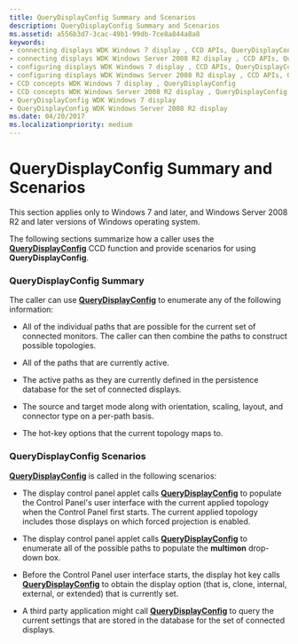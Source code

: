```yaml
---
title: QueryDisplayConfig Summary and Scenarios
description: QueryDisplayConfig Summary and Scenarios
ms.assetid: a556b3d7-3cac-49b1-99db-7ce8a844a8a8
keywords:
- connecting displays WDK Windows 7 display , CCD APIs, QueryDisplayConfig
- connecting displays WDK Windows Server 2008 R2 display , CCD APIs, QueryDisplayConfig
- configuring displays WDK Windows 7 display , CCD APIs, QueryDisplayConfig
- configuring displays WDK Windows Server 2008 R2 display , CCD APIs, QueryDisplayConfig
- CCD concepts WDK Windows 7 display , QueryDisplayConfig
- CCD concepts WDK Windows Server 2008 R2 display , QueryDisplayConfig
- QueryDisplayConfig WDK Windows 7 display
- QueryDisplayConfig WDK Windows Server 2008 R2 display
ms.date: 04/20/2017
ms.localizationpriority: medium
---
```


# QueryDisplayConfig Summary and Scenarios


This section applies only to Windows 7 and later, and Windows Server 2008 R2 and later versions of Windows operating system.

The following sections summarize how a caller uses the [**QueryDisplayConfig**](/windows/desktop/api/winuser/nf-winuser-querydisplayconfig) CCD function and provide scenarios for using **QueryDisplayConfig**.

### <span id="querydisplayconfig_summary"></span><span id="QUERYDISPLAYCONFIG_SUMMARY"></span>QueryDisplayConfig Summary

The caller can use [**QueryDisplayConfig**](/windows/desktop/api/winuser/nf-winuser-querydisplayconfig) to enumerate any of the following information:

-   All of the individual paths that are possible for the current set of connected monitors. The caller can then combine the paths to construct possible topologies.

-   All of the paths that are currently active.

-   The active paths as they are currently defined in the persistence database for the set of connected displays.

-   The source and target mode along with orientation, scaling, layout, and connector type on a per-path basis.

-   The hot-key options that the current topology maps to.

### <span id="querydisplayconfig_scenarios"></span><span id="QUERYDISPLAYCONFIG_SCENARIOS"></span>QueryDisplayConfig Scenarios

[**QueryDisplayConfig**](/windows/desktop/api/winuser/nf-winuser-querydisplayconfig) is called in the following scenarios:

-   The display control panel applet calls [**QueryDisplayConfig**](/windows/desktop/api/winuser/nf-winuser-querydisplayconfig) to populate the Control Panel's user interface with the current applied topology when the Control Panel first starts. The current applied topology includes those displays on which forced projection is enabled.

-   The display control panel applet calls [**QueryDisplayConfig**](/windows/desktop/api/winuser/nf-winuser-querydisplayconfig) to enumerate all of the possible paths to populate the **multimon** drop-down box.

-   Before the Control Panel user interface starts, the display hot key calls [**QueryDisplayConfig**](/windows/desktop/api/winuser/nf-winuser-querydisplayconfig) to obtain the display option (that is, clone, internal, external, or extended) that is currently set.

-   A third party application might call [**QueryDisplayConfig**](/windows/desktop/api/winuser/nf-winuser-querydisplayconfig) to query the current settings that are stored in the database for the set of connected displays.

 

